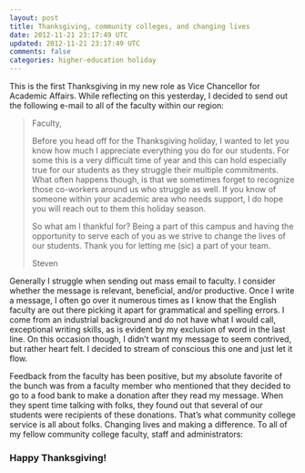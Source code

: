 ```yaml
---           
layout: post
title: Thanksgiving, community colleges, and changing lives
date: 2012-11-21 23:17:49 UTC
updated: 2012-11-21 23:17:49 UTC
comments: false
categories: higher-education holiday
---
```


This is the first Thanksgiving in my new role as Vice Chancellor for
Academic Affairs. While reflecting on this yesterday, I decided to send
out the following e-mail to all of the faculty within our region:

> Faculty,
> 
> Before you head off for the Thanksgiving holiday, I wanted to let you
> know how much I appreciate everything you do for our students. For
> some this is a very difficult time of year and this can hold
> especially true for our students as they struggle their multiple
> commitments. What often happens though, is that we sometimes forget to
> recognize those co-workers around us who struggle as well. If you know
> of someone within your academic area who needs support, I do hope you
> will reach out to them this holiday season.
> 
> So what am I thankful for? Being a part of this campus and having the
> opportunity to serve each of you as we strive to change the lives of
> our students. Thank you for letting me (sic) a part of your team.
> 
> Steven

Generally I struggle when sending out mass email to faculty. I consider
whether the message is relevant, beneficial, and/or productive. Once I
write a message, I often go over it numerous times as I know that the
English faculty are out there picking it apart for grammatical and
spelling errors. I come from an industrial background and do not have
what I would call, exceptional writing skills, as is evident by my
exclusion of word in the last line. On this occasion though, I didn’t
want my message to seem contrived, but rather heart felt. I decided to
stream of conscious this one and just let it flow.

Feedback from the faculty has been positive, but my absolute favorite of
the bunch was from a faculty member who mentioned that they decided to
go to a food bank to make a donation after they read my message. When
they spent time talking with folks, they found out that several of our
students were recipients of these donations. That’s what community
college service is all about folks. Changing lives and making a
difference. To all of my fellow community college faculty, staff and
administrators:
<h3>Happy
Thanksgiving!</h3>